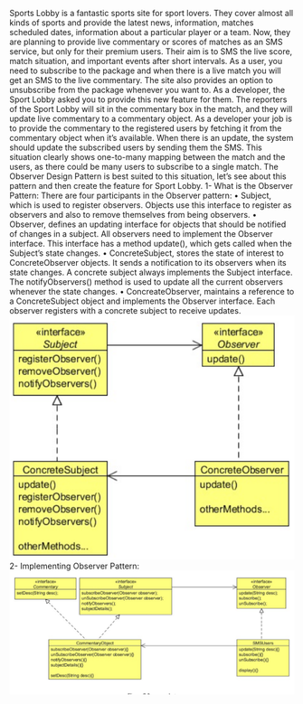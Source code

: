 Sports Lobby is a fantastic sports site for sport lovers. They cover almost all kinds of sports and provide the latest news,
information, matches scheduled dates, information about a particular player or a team. Now, they are planning to provide live
commentary or scores of matches as an SMS service, but only for their premium users. Their aim is to SMS the live score, match
situation, and important events after short intervals. As a user, you need to subscribe to the package and when there is a live
match you will get an SMS to the live commentary. The site also provides an option to unsubscribe from the package whenever
you want to.
As a developer, the Sport Lobby asked you to provide this new feature for them. The reporters of the Sport Lobby will sit in
the commentary box in the match, and they will update live commentary to a commentary object. As a developer your job is to
provide the commentary to the registered users by fetching it from the commentary object when it’s available. When there is an
update, the system should update the subscribed users by sending them the SMS.
This situation clearly shows one-to-many mapping between the match and the users, as there could be many users to subscribe to
a single match. The Observer Design Pattern is best suited to this situation, let’s see about this pattern and then create the feature
for Sport Lobby.
1- What is the Observer Pattern:
There are four participants in the Observer pattern:
• Subject, which is used to register observers. Objects use this interface to register as observers and also to remove themselves
from being observers.
• Observer, defines an updating interface for objects that should be notified of changes in a subject. All observers need to
implement the Observer interface. This interface has a method update(), which gets called when the Subject’s state changes.
• ConcreteSubject, stores the state of interest to ConcreteObserver objects. It sends a notification to its observers when its state
changes. A concrete subject always implements the Subject interface. The notifyObservers() method is used to update
all the current observers whenever the state changes.
• ConcreateObserver, maintains a reference to a ConcreteSubject object and implements the Observer interface. Each observer
registers with a concrete subject to receive updates.
![img.png](img.png)
2- Implementing Observer Pattern:
![img_1.png](img_1.png)